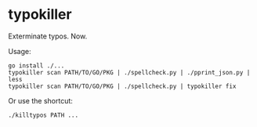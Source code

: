 typokiller
==========

Exterminate typos. Now.

Usage:

    go install ./...
    typokiller scan PATH/TO/GO/PKG | ./spellcheck.py | ./pprint_json.py | less
    typokiller scan PATH/TO/GO/PKG | ./spellcheck.py | typokiller fix

Or use the shortcut:

    ./killtypos PATH ...

